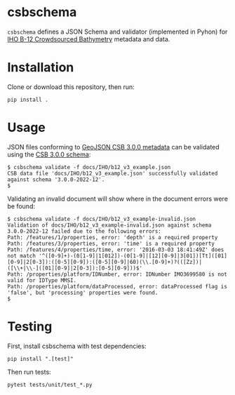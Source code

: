 # csbschema

`csbschema` defines a JSON Schema and validator (implemented in Pyhon) for 
[IHO B-12 Crowdsourced Bathymetry](https://iho.int/uploads/user/pubs/Drafts/CSB-Guidance_Document-Edition_3.0.pdf) 
metadata and data.

# Installation
Clone or download this repository, then run:
```shell
pip install .
```

# Usage
JSON files conforming to [GeoJSON CSB 3.0.0 metadata](docs/IHO/CSB-Guidance_Document-Edition_3.0.pdf) 
can be validated using the [CSB 3.0.0 schema](csbschema/data/CSB-schema-3_0_0-2022-12.json):
```shell
$ csbschema validate -f docs/IHO/b12_v3_example.json
CSB data file 'docs/IHO/b12_v3_example.json' successfully validated against schema '3.0.0-2022-12'.
$
```

Validating an invalid document will show where in the document errors were be found:
```shell
$ csbschema validate -f docs/IHO/b12_v3_example-invalid.json 
Validation of docs/IHO/b12_v3_example-invalid.json against schema 3.0.0-2022-12 failed due to the following errors: 
Path: /features/1/properties, error: 'depth' is a required property
Path: /features/3/properties, error: 'time' is a required property
Path: /features/4/properties/time, error: '2016-03-03 18:41:49Z' does not match '^([0-9]+)-(0[1-9]|1[012])-(0[1-9]|[12][0-9]|3[01])[Tt]([01][0-9]|2[0-3]):([0-5][0-9]):([0-5][0-9]|60)(\\.[0-9]+)?(([Zz])|([\\+|\\-]([01][0-9]|2[0-3]):[0-5][0-9]))$'
Path: /properties/platform/IDNumber, error: IDNumber IMO3699580 is not valid for IDType MMSI.
Path: /properties/platform/dataProcessed, error: dataProcessed flag is 'false', but 'processing' properties were found.
$
```

# Testing
First, install csbschema with test dependencies:
```shell
pip install ".[test]"
```

Then run tests:
```shell
pytest tests/unit/test_*.py
```
